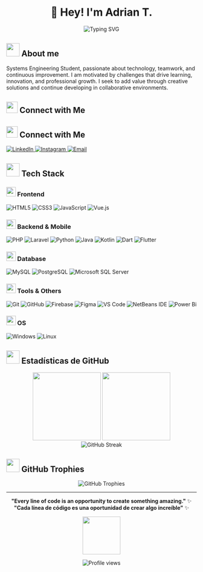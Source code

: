 # <div align="center">👋 Hey! I'm Adrian T.</div>

<div align="center">
  
![Typing SVG](https://readme-typing-svg.herokuapp.com?font=Fira+Code&size=22&duration=3000&pause=1000&color=58A6FF&center=true&vCenter=true&width=500&lines=Systems+Engineering+Student;Web+Developer+in+Training;Passionate+About+Technology;Data+Analytics+%26+Web+Developer;Always+Learning+%E2%9A%A1)

</div>

## <img src="https://media.giphy.com/media/iY8CRBdQXODJSCERIr/giphy.gif" width="35"> About me

Systems Engineering Student, passionate about technology, teamwork, and continuous improvement. I am motivated by challenges that drive learning, innovation, and professional growth. I seek to add value through creative solutions and continue developing in collaborative environments.
<br clear="both"/>
## <img src="https://media.giphy.com/media/LnQjpWaON8nhr21vNW/giphy.gif" width="30"> Connect with Me

## <img src="https://media.giphy.com/media/LnQjpWaON8nhr21vNW/giphy.gif" width="30"> Connect with Me

<a href="https://linkedin.com/in/adriantasayco/" target="_blank">
  <img src="https://img.shields.io/badge/LinkedIn-%230077B5.svg?style=for-the-badge&logo=linkedin&logoColor=white" alt="LinkedIn">
</a>
<a href="https://www.instagram.com/depor.adrian/" target="_blank">
  <img src="https://img.shields.io/badge/Instagram-E4405F?style=for-the-badge&logo=instagram&logoColor=white" alt="Instagram">
</a>
<a href="mailto:adriantasayco99@gmail.com" target="_blank">
  <img src="https://img.shields.io/badge/Email-D14836?style=for-the-badge&logo=gmail&logoColor=white" alt="Email">
</a>

## <img src="https://media.giphy.com/media/WUlplcMpOCEmTGBtBW/giphy.gif" width="35"> Tech Stack

### <img src="https://media.giphy.com/media/XAxylRMCdpbEWUAvr8/giphy.gif" width="25"> Frontend
![HTML5](https://img.shields.io/badge/HTML5-%23E34F26.svg?style=for-the-badge&logo=html5&logoColor=white)
![CSS3](https://img.shields.io/badge/CSS3-%231572B6.svg?style=for-the-badge&logo=css3&logoColor=white)
![JavaScript](https://img.shields.io/badge/JavaScript-%23323330.svg?style=for-the-badge&logo=javascript&logoColor=%23F7DF1E)
![Vue.js](https://img.shields.io/badge/Vue.js-%2335495e.svg?style=for-the-badge&logo=vuedotjs&logoColor=%234FC08D)

### <img src="https://media.giphy.com/media/kdFc8fubgS31b8DsVu/giphy.gif" width="25"> Backend & Mobile
![PHP](https://img.shields.io/badge/PHP-%23777BB4.svg?style=for-the-badge&logo=php&logoColor=white)
![Laravel](https://img.shields.io/badge/Laravel-%23FF2D20.svg?style=for-the-badge&logo=laravel&logoColor=white)
![Python](https://img.shields.io/badge/Python-3670A0?style=for-the-badge&logo=python&logoColor=ffdd54)
![Java](https://img.shields.io/badge/Java-%23ED8B00.svg?style=for-the-badge&logo=openjdk&logoColor=white)
![Kotlin](https://img.shields.io/badge/Kotlin-%237F52FF.svg?style=for-the-badge&logo=kotlin&logoColor=white)
![Dart](https://img.shields.io/badge/Dart-%230175C2.svg?style=for-the-badge&logo=dart&logoColor=white)
![Flutter](https://img.shields.io/badge/Flutter-%2302569B.svg?style=for-the-badge&logo=flutter&logoColor=white)

### <img src="https://media.giphy.com/media/vISmwpBJUNYzukTnVx/giphy.gif" width="25"> Database
![MySQL](https://img.shields.io/badge/MySQL-%2300f.svg?style=for-the-badge&logo=mysql&logoColor=white)
![PostgreSQL](https://img.shields.io/badge/PostgreSQL-%23316192.svg?style=for-the-badge&logo=postgresql&logoColor=white)
![Microsoft SQL Server](https://img.shields.io/badge/Microsoft%20SQL%20Server-CC2927?style=for-the-badge&logo=microsoft%20sql%20server&logoColor=white)

### <img src="https://media.giphy.com/media/kH1DBkPNyZPOk0BxrM/giphy.gif" width="25"> Tools & Others
![Git](https://img.shields.io/badge/Git-%23F05033.svg?style=for-the-badge&logo=git&logoColor=white)
![GitHub](https://img.shields.io/badge/GitHub-%23121011.svg?style=for-the-badge&logo=github&logoColor=white)
![Firebase](https://img.shields.io/badge/Firebase-%23039BE5.svg?style=for-the-badge&logo=firebase)
![Figma](https://img.shields.io/badge/Figma-%23F24E1E.svg?style=for-the-badge&logo=figma&logoColor=white)
![VS Code](https://img.shields.io/badge/Visual%20Studio%20Code-0078d7.svg?style=for-the-badge&logo=visual-studio-code&logoColor=white)
![NetBeans IDE](https://img.shields.io/badge/NetBeansIDE-1B6AC6.svg?style=for-the-badge&logo=apache-netbeans-ide&logoColor=white)
![Power Bi](https://img.shields.io/badge/power_bi-F2C811?style=for-the-badge&logo=powerbi&logoColor=black)

### <img src="https://media.giphy.com/media/VgCDAzcKvsR6OM0uWg/giphy.gif" width="25"> OS
![Windows](https://img.shields.io/badge/Windows-0078D6?style=for-the-badge&logo=windows&logoColor=white)
![Linux](https://img.shields.io/badge/Linux-FCC624?style=for-the-badge&logo=linux&logoColor=black)

## <img src="https://media.giphy.com/media/cj87CxfRtrUifF3Ryk/giphy.gif" width="35"> Estadísticas de GitHub

<div align="center">
  <img height="180em" src="https://github-readme-stats.vercel.app/api?username=archunknown&show_icons=true&theme=github_dark&include_all_commits=true&count_private=true&hide_border=true"/>
  <img height="180em" src="https://github-readme-stats.vercel.app/api/top-langs/?username=archunknown&layout=compact&langs_count=8&theme=github_dark&hide_border=true"/>
</div>

<div align="center">
  <img src="https://github-readme-streak-stats.herokuapp.com/?user=archunknown&theme=github-dark-blue&hide_border=true" alt="GitHub Streak"/>
</div>

## <img src="https://media.giphy.com/media/W5eoZHPpUx9sapR0eu/giphy.gif" width="35"> GitHub Trophies
<div align="center">
  <img src="https://github-profile-trophy.vercel.app/?username=archunknown&theme=discord&no-frame=true&no-bg=false&margin-w=4&row=1" alt="GitHub Trophies"/>
</div>

---

<div align="center">

**"Every line of code is an opportunity to create something amazing."** ✨
<br clear="both"/>
**"Cada línea de código es una oportunidad de crear algo increíble"** ✨

<img src="https://media.giphy.com/media/3oKIPnAiaMCws8nOsE/giphy.gif" width="100">

![Profile views](https://komarev.com/ghpvc/?username=archunknown&label=Visitas&color=0e75b6&style=flat)

</div>
